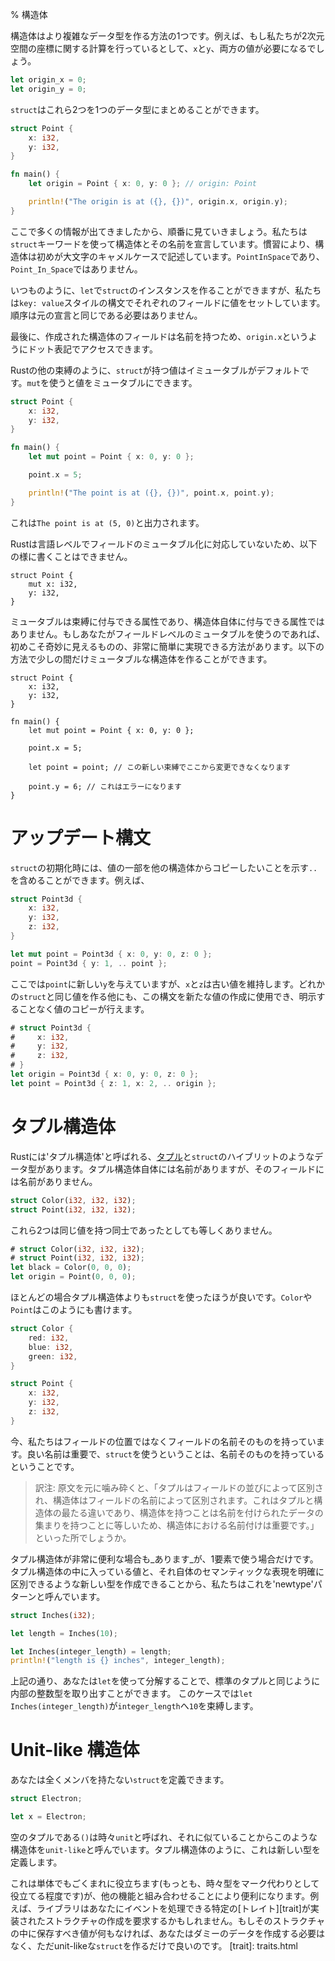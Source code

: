 % 構造体
<!-- % Structs -->

<!-- `struct`s are a way of creating more complex data types. For example, if we were
doing calculations involving coordinates in 2D space, we would need both an `x`
and a `y` value: -->
構造体はより複雑なデータ型を作る方法の1つです。例えば、もし私たちが2次元空間の座標に関する計算を行っているとして、`x`と`y`、両方の値が必要になるでしょう。

```rust
let origin_x = 0;
let origin_y = 0;
```

<!-- A `struct` lets us combine these two into a single, unified datatype: -->
`struct`はこれら2つを1つのデータ型にまとめることができます。

```rust
struct Point {
    x: i32,
    y: i32,
}

fn main() {
    let origin = Point { x: 0, y: 0 }; // origin: Point

    println!("The origin is at ({}, {})", origin.x, origin.y);
}
```

<!-- There’s a lot going on here, so let’s break it down. We declare a `struct` with
the `struct` keyword, and then with a name. By convention, `struct`s begin with
a capital letter and are camel cased: `PointInSpace`, not `Point_In_Space`. -->
ここで多くの情報が出てきましたから、順番に見ていきましょう。私たちは`struct`キーワードを使って構造体とその名前を宣言しています。慣習により、構造体は初めが大文字のキャメルケースで記述しています。`PointInSpace`であり、`Point_In_Space`ではありません。

<!-- We can create an instance of our `struct` via `let`, as usual, but we use a `key:
value` style syntax to set each field. The order doesn’t need to be the same as
in the original declaration. -->
いつものように、`let`で`struct`のインスタンスを作ることができますが、私たちは`key: value`スタイルの構文でそれぞれのフィールドに値をセットしています。順序は元の宣言と同じである必要はありません。

<!-- Finally, because fields have names, we can access the field through dot
notation: `origin.x`. -->
最後に、作成された構造体のフィールドは名前を持つため、`origin.x`というようにドット表記でアクセスできます。

<!-- The values in `struct`s are immutable by default, like other bindings in Rust.
Use `mut` to make them mutable -->
Rustの他の束縛のように、`struct`が持つ値はイミュータブルがデフォルトです。`mut`を使うと値をミュータブルにできます。
```rust
struct Point {
    x: i32,
    y: i32,
}

fn main() {
    let mut point = Point { x: 0, y: 0 };

    point.x = 5;

    println!("The point is at ({}, {})", point.x, point.y);
}
```

<!-- This will print `The point is at (5, 0)`. -->
これは`The point is at (5, 0)`と出力されます。

<!-- Rust does not support field mutability at the language level, so you cannot
write something like this: -->
Rustは言語レベルでフィールドのミュータブル化に対応していないため、以下の様に書くことはできません。


```rust,ignore
struct Point {
    mut x: i32,
    y: i32,
}
```

<!-- Mutability is a property of the binding, not of the structure itself. If you’re
used to field-level mutability, this may seem strange at first, but it
significantly simplifies things. It even lets you make things mutable for a short
time only: -->
ミュータブルは束縛に付与できる属性であり、構造体自体に付与できる属性ではありません。もしあなたがフィールドレベルのミュータブルを使うのであれば、初めこそ奇妙に見えるものの、非常に簡単に実現できる方法があります。以下の方法で少しの間だけミュータブルな構造体を作ることができます。
<!-- ```rust,ignore
struct Point {
    x: i32,
    y: i32,
}

fn main() {
    let mut point = Point { x: 0, y: 0 };

    point.x = 5;

    let point = point; // this new binding can’t change now

    point.y = 6; // this causes an error
}
``` -->

```rust,ignore
struct Point {
    x: i32,
    y: i32,
}

fn main() {
    let mut point = Point { x: 0, y: 0 };

    point.x = 5;

    let point = point; // この新しい束縛でここから変更できなくなります

    point.y = 6; // これはエラーになります
}
```

<!-- # Update syntax -->
# アップデート構文

<!-- A `struct` can include `..` to indicate that you want to use a copy of some
other `struct` for some of the values. For example: -->
`struct`の初期化時には、値の一部を他の構造体からコピーしたいことを示す`..`を含めることができます。例えば、
```rust
struct Point3d {
    x: i32,
    y: i32,
    z: i32,
}

let mut point = Point3d { x: 0, y: 0, z: 0 };
point = Point3d { y: 1, .. point };
```

<!-- This gives `point` a new `y`, but keeps the old `x` and `z` values. It doesn’t
have to be the same `struct` either, you can use this syntax when making new
ones, and it will copy the values you don’t specify:-->
ここでは`point`に新しい`y`を与えていますが、`x`と`z`は古い値を維持します。どれかの`struct`と同じ値を作る他にも、この構文を新たな値の作成に使用でき、明示することなく値のコピーが行えます。

```rust
# struct Point3d {
#     x: i32,
#     y: i32,
#     z: i32,
# }
let origin = Point3d { x: 0, y: 0, z: 0 };
let point = Point3d { z: 1, x: 2, .. origin };
```

<!-- # Tuple structs -->
# タプル構造体

<!-- Rust has another data type that’s like a hybrid between a [tuple][tuple] and a
`struct`, called a ‘tuple struct’. Tuple structs have a name, but
their fields don’t:-->
Rustには'タプル構造体'と呼ばれる、[タプル][tuple]と`struct`のハイブリットのようなデータ型があります。タプル構造体自体には名前がありますが、そのフィールドには名前がありません。

```rust
struct Color(i32, i32, i32);
struct Point(i32, i32, i32);
```

[tuple]: primitive-types.html#tuples

<!-- These two will not be equal, even if they have the same values: -->
これら2つは同じ値を持つ同士であったとしても等しくありません。

```rust
# struct Color(i32, i32, i32);
# struct Point(i32, i32, i32);
let black = Color(0, 0, 0);
let origin = Point(0, 0, 0);
```

<!-- It is almost always better to use a `struct` than a tuple struct. We would write
`Color` and `Point` like this instead: -->
ほとんどの場合タプル構造体よりも`struct`を使ったほうが良いです。`Color`や`Point`はこのようにも書けます。

```rust
struct Color {
    red: i32,
    blue: i32,
    green: i32,
}

struct Point {
    x: i32,
    y: i32,
    z: i32,
}
```

<!-- Now, we have actual names, rather than positions. Good names are important,
and with a `struct`, we have actual names. -->
今、私たちはフィールドの位置ではなくフィールドの名前そのものを持っています。良い名前は重要で、`struct`を使うということは、名前そのものを持っているということです。

> 訳注: 原文を元に噛み砕くと、「タプルはフィールドの並びによって区別され、構造体はフィールドの名前によって区別されます。これはタプルと構造体の最たる違いであり、構造体を持つことは名前を付けられたデータの集まりを持つことに等しいため、構造体における名前付けは重要です。」といった所でしょうか。

<!-- There _is_ one case when a tuple struct is very useful, though, and that’s a
tuple struct with only one element. We call this the ‘newtype’ pattern, because
it allows you to create a new type, distinct from that of its contained value
and expressing its own semantic meaning: -->
タプル構造体が非常に便利な場合も_あります_が、1要素で使う場合だけです。タプル構造体の中に入っている値と、それ自体のセマンティックな表現を明確に区別できるような新しい型を作成できることから、私たちはこれを'newtype'パターンと呼んでいます。
```rust
struct Inches(i32);

let length = Inches(10);

let Inches(integer_length) = length;
println!("length is {} inches", integer_length);
```

<!-- As you can see here, you can extract the inner integer type through a
destructuring `let`, just as with regular tuples. In this case, the
`let Inches(integer_length)` assigns `10` to `integer_length`. -->
上記の通り、あなたは`let`を使って分解することで、標準のタプルと同じように内部の整数型を取り出すことができます。
このケースでは`let Inches(integer_length)`が`integer_length`へ`10`を束縛します。

# Unit-like 構造体

<!-- You can define a `struct` with no members at all: -->
あなたは全くメンバを持たない`struct`を定義できます。
```rust
struct Electron;

let x = Electron;
```

<!-- Such a `struct` is called ‘unit-like’ because it resembles the empty
tuple, `()`, sometimes called ‘unit’. Like a tuple struct, it defines a
new type. -->
空のタプルである`()`は時々`unit`と呼ばれ、それに似ていることからこのような構造体を`unit-like`と呼んでいます。タプル構造体のように、これは新しい型を定義します。

<!-- This is rarely useful on its own (although sometimes it can serve as a
marker type), but in combination with other features, it can become
useful. For instance, a library may ask you to create a structure that
implements a certain [trait][trait] to handle events. If you don’t have
any data you need to store in the structure, you can just create a
unit-like `struct`. -->
これは単体でもごくまれに役立ちます(もっとも、時々型をマーク代わりとして役立てる程度です)が、他の機能と組み合わせることにより便利になります。例えば、ライブラリはあなたにイベントを処理できる特定の[トレイト][trait]が実装されたストラクチャの作成を要求するかもしれません。もしそのストラクチャの中に保存すべき値が何もなければ、あなたはダミーのデータを作成する必要はなく、ただunit-likeな`struct`を作るだけで良いのです。
[trait]: traits.html
